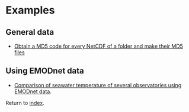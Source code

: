 # Examples


## General data

* [Obtain a MD5 code for every NetCDF of a folder and make their MD5 files](md5_dyfamed.md)

## Using EMODnet data

* [Comparison of seawater temperature of several observatories using EMODnet data](temp_spain_january_2019.md).

Return to [index](../index_docs.md).

